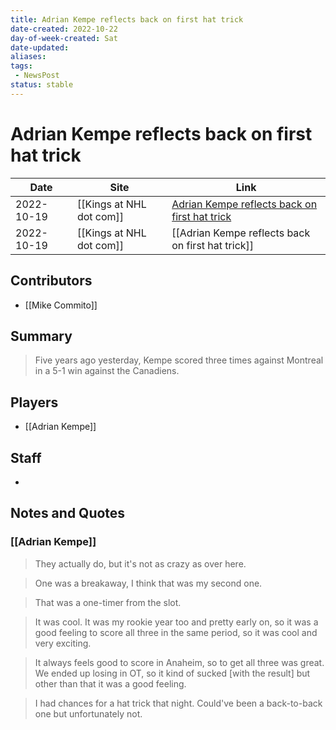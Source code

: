 ```yaml
---
title: Adrian Kempe reflects back on first hat trick
date-created: 2022-10-22
day-of-week-created: Sat
date-updated: 
aliases: 
tags:
 - NewsPost
status: stable
---
```


# Adrian Kempe reflects back on first hat trick

| Date       | Site                 | Link                                                                                                                                      |
| ---------- | -------------------- | ----------------------------------------------------------------------------------------------------------------------------------------- |
| 2022-10-19 | [[Kings at NHL dot com]] | [Adrian Kempe reflects back on first hat trick](https://www.nhl.com/kings/news/adrian-kempe-reflects-back-on-first-hat-trick/c-336550966) |
| 2022-10-19 | [[Kings at NHL dot com]] | [[Adrian Kempe reflects back on first hat trick]]                                                                                         |

## Contributors
- [[Mike Commito]]


## Summary
> Five years ago yesterday, Kempe scored three times against Montreal in a 5-1 win against the Canadiens.


## Players
- [[Adrian Kempe]]


## Staff
- 


## Notes and Quotes
### [[Adrian Kempe]]
> They actually do, but it's not as crazy as over here.

> One was a breakaway, I think that was my second one.

> That was a one-timer from the slot.

> It was cool. It was my rookie year too and pretty early on, so it was a good feeling to score all three in the same period, so it was cool and very exciting.

> It always feels good to score in Anaheim, so to get all three was great. We ended up losing in OT, so it kind of sucked \[with the result] but other than that it was a good feeling.

> I had chances for a hat trick that night. Could've been a back-to-back one but unfortunately not.